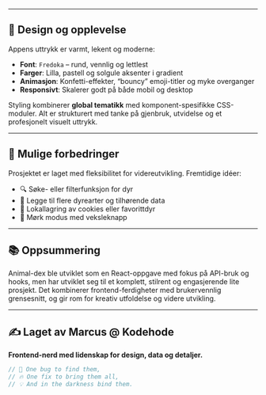 
---

## 🎨 Design og opplevelse

Appens uttrykk er varmt, lekent og moderne:

- **Font**: `Fredoka` – rund, vennlig og lettlest
- **Farger**: Lilla, pastell og solgule aksenter i gradient
- **Animasjon**: Konfetti-effekter, “bouncy” emoji-titler og myke overganger
- **Responsivt**: Skalerer godt på både mobil og desktop

Styling kombinerer **global tematikk** med komponent-spesifikke CSS-moduler. Alt er strukturert med tanke på gjenbruk, utvidelse og et profesjonelt visuelt uttrykk.

---

## 🚀 Mulige forbedringer

Prosjektet er laget med fleksibilitet for videreutvikling. Fremtidige idéer:

- 🔍 Søke- eller filterfunksjon for dyr
- 🐾 Legge til flere dyrearter og tilhørende data
- 💾 Lokallagring av cookies eller favorittdyr
- 🌙 Mørk modus med veksleknapp

---

## 📚 Oppsummering

Animal-dex ble utviklet som en React-oppgave med fokus på API-bruk og hooks, men har utviklet seg til et komplett, stilrent og engasjerende lite prosjekt. Det kombinerer frontend-ferdigheter med brukervennlig grensesnitt, og gir rom for kreativ utfoldelse og videre utvikling.

---

## ✍️ Laget av Marcus @ Kodehode

**Frontend-nerd med lidenskap for design, data og detaljer.**

```js
// 💍 One bug to find them,
// 🔥 One fix to bring them all,
// 💡 And in the darkness bind them.
